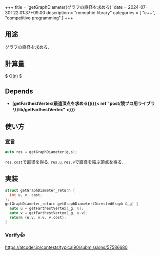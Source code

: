 +++
title = 'getGraphDiameter(グラフの直径を求める)'
date = 2024-07-30T22:01:37+09:00
description = "romophic-library"
categories = [
  "c++",
  "competitive programming"
]
+++
## 用途
グラフの直径を求める.

## 計算量
$ O(n) $

## Depends
- **[getFarthestVertex(最遠頂点を求める)]({{< ref "post/競プロ用ライブラリ/lib/getFarthestVertex" >}})**

## 使い方
### 宣言
```cpp
auto res = getGraphDiameter(g,s);
```
`res.cost`で直径を得る. `res.u`, `res.v`で直径を結ぶ頂点を得る.

## 実装
```cpp
struct getGraphDiameter_return {
  int u, v, cost;
};
getGraphDiameter_return getGraphDiameter(DirectedGraph &_g) {
  auto u = getFarthestVertex(_g, 0);
  auto v = getFarthestVertex(_g, u.v);
  return {u.v, v.v, v.cost};
}
```

### Verify👍
https://atcoder.jp/contests/typical90/submissions/57586680